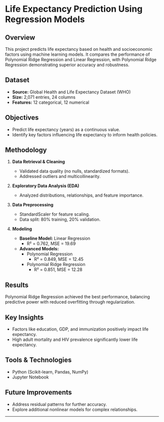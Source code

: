 # Life Expectancy Prediction Using Regression Models

## Overview
This project predicts life expectancy based on health and socioeconomic factors using machine learning models. It compares the performance of Polynomial Ridge Regression and Linear Regression, with Polynomial Ridge Regression demonstrating superior accuracy and robustness.

## Dataset
- **Source:** Global Health and Life Expectancy Dataset (WHO)
- **Size:** 2,071 entries, 24 columns
- **Features:** 12 categorical, 12 numerical

## Objectives
- Predict life expectancy (years) as a continuous value.
- Identify key factors influencing life expectancy to inform health policies.

## Methodology
1. **Data Retrieval & Cleaning**
   - Validated data quality (no nulls, standardized formats).
   - Addressed outliers and multicollinearity.

2. **Exploratory Data Analysis (EDA)**
   - Analyzed distributions, relationships, and feature importance.

3. **Data Preprocessing**
   - StandardScaler for feature scaling.
   - Data split: 80% training, 20% validation.

4. **Modeling**
   - **Baseline Model:** Linear Regression
     - R² = 0.762, MSE = 19.69
   - **Advanced Models:**
     - Polynomial Regression
       - R² = 0.849, MSE = 12.45
     - Polynomial Ridge Regression
       - R² = 0.851, MSE = 12.28

## Results
Polynomial Ridge Regression achieved the best performance, balancing predictive power with reduced overfitting through regularization.

## Key Insights
- Factors like education, GDP, and immunization positively impact life expectancy.
- High adult mortality and HIV prevalence significantly lower life expectancy.

## Tools & Technologies
- Python (Scikit-learn, Pandas, NumPy)
- Jupyter Notebook

## Future Improvements
- Address residual patterns for further accuracy.
- Explore additional nonlinear models for complex relationships.

---
